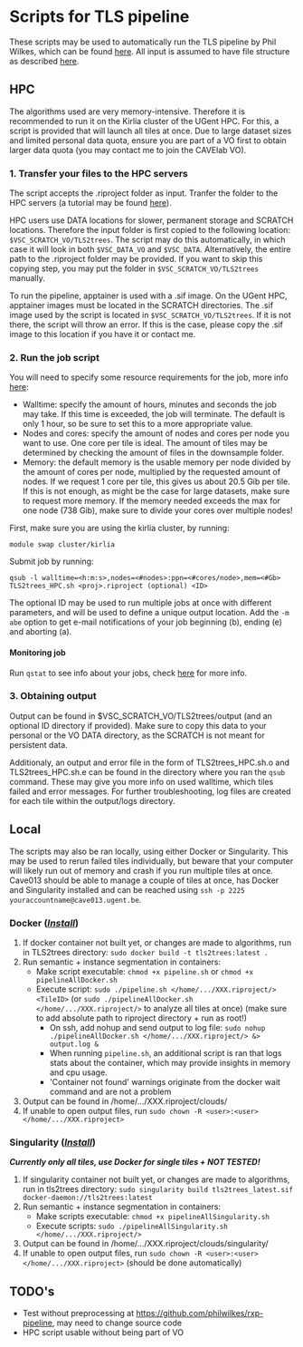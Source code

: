 # Scripts for TLS pipeline


These scripts may be used to automatically run the TLS pipeline by Phil Wilkes, which can be found [here](https://github.com/philwilkes/TLS2trees). All input is assumed to have file structure as described [here](https://github.com/philwilkes/rxp-pipeline).

## HPC

The algorithms used are very memory-intensive. Therefore it is recommended to run it on the Kirlia cluster of the UGent HPC. For this, a script is provided that will launch all tiles at once.
Due to large dataset sizes and limited personal data quota, ensure you are part of a VO first to obtain larger data quota (you may contact me to join the CAVElab VO).

### 1. Transfer your files to the HPC servers

The script accepts the .riproject folder as input. Tranfer the folder to the HPC servers (a tutorial may be found [here](https://hpcugent.github.io/vsc_user_docs/pdf/intro-Linux-linux-gent.pdf#sec:rsync)).

HPC users use DATA locations for slower, permanent storage and SCRATCH locations. Therefore the input folder is first copied to the following location: `$VSC_SCRATCH_VO/TLS2trees`. The script may do this automatically, in which case it will look in both `$VSC_DATA_VO` and `$VSC_DATA`. Alternatively, the entire path to the .riproject folder may be provided.
If you want to skip this copying step, you may put the folder in `$VSC_SCRATCH_VO/TLS2trees` manually.

To run the pipeline, apptainer is used with a .sif image. On the UGent HPC, apptainer images must be located in the SCRATCH directories. The .sif image used by the script is located in `$VSC_SCRATCH_VO/TLS2trees`. If it is not there, the script will throw an error. If this is the case, please copy the .sif image to this location if you have it or contact me.

### 2. Run the job script
You will need to specify some resource requirements for the job, more info [here](http://hpcugent.github.io/vsc_user_docs/pdf/intro-HPC-linux-gent.pdf#section.4.6):
- Walltime: specify the amount of hours, minutes and seconds the job may take. If this time is exceeded, the job will terminate. The default is only 1 hour, so be sure to set this to a more appropriate value.
- Nodes and cores: specify the amount of nodes and cores per node you want to use. One core per tile is ideal. The amount of tiles may be determined by checking the amount of files in the downsample folder.
- Memory: the default memory is the usable memory per node divided by the amount of cores per node, multiplied by the requested amount of nodes. If we request 1 core per tile, this gives us about 20.5 Gib per tile. If this is not enough, as might be the case for large datasets, make sure to request more memory. If the memory needed exceeds the max for one node (738 Gib), make sure to divide your cores over multiple nodes!

First, make sure you are using the kirlia cluster, by running:
```
module swap cluster/kirlia
```

Submit job by running:
```
qsub -l walltime=<h:m:s>,nodes=<#nodes>:ppn=<#cores/node>,mem=<#Gb> TLS2trees_HPC.sh <proj>.riproject (optional) <ID>
```
The optional ID may be used to run multiple jobs at once with different parameters, and will be used to define a unique output location.
Add the `-m abe` option to get e-mail notifications of your job beginning (b), ending (e) and aborting (a).

#### Monitoring job
Run `qstat` to see info about your jobs, check [here](http://hpcugent.github.io/vsc_user_docs/pdf/intro-HPC-linux-gent.pdf#section.4.4) for more info.

### 3. Obtaining output

Output can be found in $VSC_SCRATCH_VO/TLS2trees/output (and an optional ID directory if provided). Make sure to copy this data to your personal or the VO DATA directory, as the SCRATCH is not meant for persistent data.

Additionaly, an output and error file in the form of TLS2trees_HPC.sh.o<runID> and TLS2trees_HPC.sh.e<runID> can be found in the directory where you ran the `qsub` command. These may give you more info on used walltime, which tiles failed and error messages. For further troubleshooting, log files are created for each tile within the output/logs directory.



## Local

The scripts may also be ran locally, using either Docker or Singularity. This may be used to rerun failed tiles individually, but beware that your computer will likely run out of memory and crash if you run multiple tiles at once. Cave013 should be able to manage a couple of tiles at once, has Docker and Singularity installed and can be reached using `ssh -p 2225  youraccountname@cave013.ugent.be`.

### Docker (_[Install](https://docs.docker.com/engine/install/ubuntu/)_)

 1. If docker container not built yet, or changes are made to algorithms, run in TLS2trees directory:
	`sudo docker build -t tls2trees:latest .`
 2. Run semantic + instance segmentation in containers:
    - Make script executable: `chmod +x pipeline.sh` or `chmod +x pipelineAllDocker.sh`
    - Execute script: `sudo ./pipeline.sh </home/.../XXX.riproject/> <TileID>` (or `sudo ./pipelineAllDocker.sh </home/.../XXX.riproject/>` to analyze all tiles at once)
    (make sure to add absolute path to riproject directory + run as root!)
        - On ssh, add nohup and send output to log file: `sudo nohup ./pipelineAllDocker.sh </home/.../XXX.riproject/> &> output.log &`
        - When running `pipeline.sh`, an additional script is ran that logs stats about the container, which may provide insights in memory and cpu usage.
        - 'Container not found' warnings originate from the docker wait command and are not a problem
 3. Output can be found in /home/.../XXX.riproject/clouds/
 4. If unable to open output files, run `sudo chown -R <user>:<user> </home/.../XXX.riproject>`


### Singularity (_[Install](https://docs.sylabs.io/guides/3.0/user-guide/installation.html)_)

**_Currently only all tiles, use Docker for single tiles + NOT TESTED!_**

 1. If singularity container not built yet, or changes are made to algorithms, run in tls2trees directory:
	`sudo singularity build tls2trees_latest.sif docker-daemon://tls2trees:latest`
 2. Run semantic + instance segmentation in containers:
    - Make scripts executable: `chmod +x pipelineAllSingularity.sh`
    - Execute scripts: `sudo ./pipelineAllSingularity.sh </home/.../XXX.riproject/>`
 3. Output can be found in /home/.../XXX.riproject/clouds/singularity/
 4. If unable to open output files, run `sudo chown -R <user>:<user> </home/.../XXX.riproject>` (should be done automatically)


## TODO's
- Test without preprocessing at https://github.com/philwilkes/rxp-pipeline, may need to change source code
- HPC script usable without being part of VO
